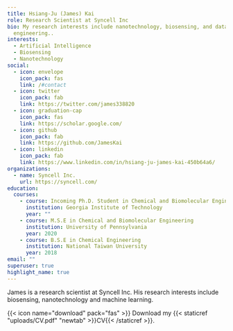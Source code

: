 ```yaml
---
title: Hsiang-Ju (James) Kai
role: Research Scientist at Syncell Inc
bio: My research interests include nanotechnology, biosensing, and data-driven
  engineering..
interests:
  - Artificial Intelligence
  - Biosensing
  - Nanotechnology
social:
  - icon: envelope
    icon_pack: fas
    link: /#contact
  - icon: twitter
    icon_pack: fab
    link: https://twitter.com/james338820
  - icon: graduation-cap
    icon_pack: fas
    link: https://scholar.google.com/
  - icon: github
    icon_pack: fab
    link: https://github.com/JamesKai
  - icon: linkedin
    icon_pack: fab
    link: https://www.linkedin.com/in/hsiang-ju-james-kai-450b64a6/
organizations:
  - name: Syncell Inc.
    url: https://syncell.com/
education:
  courses:
    - course: Incoming Ph.D. Student in Chemical and Biomolecular Engineering
      institution: Georgia Institute of Technology
      year: ""
    - course: M.S.E in Chemical and Biomolecular Engineering
      institution: University of Pennsylvania
      year: 2020
    - course: B.S.E in Chemical Engineering
      institution: National Taiwan University
      year: 2018
email: ""
superuser: true
highlight_name: true
---
```

James is a research scientist at Syncell Inc. His research interests include biosensing, nanotechnology and machine learning. 

{{< icon name="download" pack="fas" >}} Download my {{< staticref "uploads/CV.pdf" "newtab" >}}CV{{< /staticref >}}.